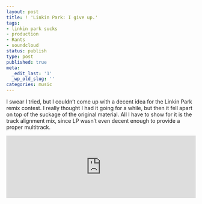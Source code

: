 ```yaml
---
layout: post
title: ! 'Linkin Park: I give up.'
tags:
- linkin park sucks
- production
- Rants
- soundcloud
status: publish
type: post
published: true
meta:
  _edit_last: '1'
  _wp_old_slug: ''
categories: music
---
```

I swear I tried, but I couldn’t come up with a decent idea for the Linkin Park remix contest. I really thought I had it going for a while, but then it fell apart on top of the suckage of the original material. All I have to show for it is the track alignment mix, since LP wasn’t even decent enough to provide a proper multitrack.

<iframe width="100%" height="166" scrolling="no" frameborder="no" src="https://w.soundcloud.com/player/?url=http%3A%2F%2Fapi.soundcloud.com%2Ftracks%2F3990590"></iframe>
